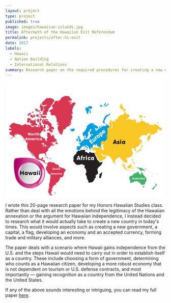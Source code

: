 ```yaml
---
layout: project
type: project
published: true
image: images/hawaiian-islands.jpg
title: Aftermath of the Hawaiian Exit Referendum
permalink: projects/after-hi-exit
date: 2017
labels:
  - Hawaii
  - Nation Building
  - International Relations
summary: Research paper on the required procedures for creating a new nation in modern times, taken from the perspective of a fictional newly-independent Hawaii.
---
```


<img class="ui fluid image" src="../images/hawaii-world.png">

I wrote this 20-page research paper for my Honors Hawaiian Studies class. Rather than deal with all the emotions behind the legitimacy of the Hawaiian annexation or the argument for Hawaiian independence, I instead decided to research what it would actually take to create a new country in today's times. This would involve aspects such as creating a new government, a capital, a flag, developing an economy and an accepted currency, forming trade and military alliances, and more.

The paper deals with a scenario where Hawaii gains independence from the U.S. and the steps Hawaii would need to carry out in order to establish itself as a country. These include choosing a form of government, determining who counts as a Hawaiian citizen, developing a more robust economy that is not dependent on tourism or U.S. defense contracts, and most importantly — gaining recognition as a country from the United Nations and the United States.

If any of the above sounds interesting or intriguing, you can read my full paper [here](../projects/aftermath-of-the-hawaiian-exit-referendum.pdf).
